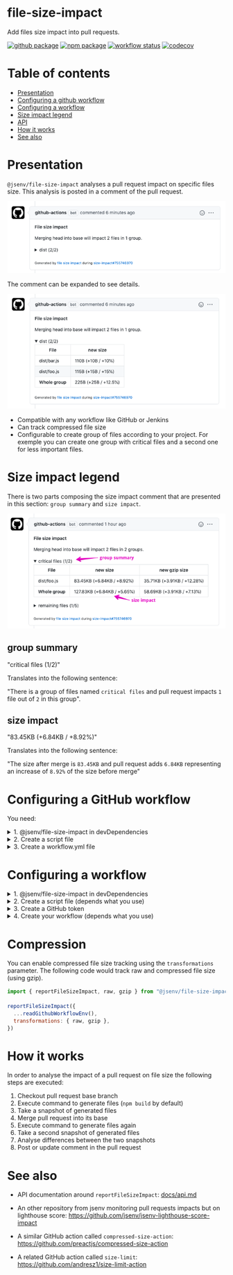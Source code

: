 # file-size-impact

Add files size impact into pull requests.

[![github package](https://img.shields.io/github/package-json/v/jsenv/jsenv-file-size-impact.svg?label=package&logo=github)](https://github.com/jsenv/jsenv-file-size-impact/packages)
[![npm package](https://img.shields.io/npm/v/@jsenv/file-size-impact.svg?logo=npm&label=package)](https://www.npmjs.com/package/@jsenv/file-size-impact)
[![workflow status](https://github.com/jsenv/jsenv-file-size-impact/workflows/ci/badge.svg)](https://github.com/jsenv/jsenv-file-size-impact/actions?workflow=ci)
[![codecov](https://codecov.io/gh/jsenv/jsenv-file-size-impact/branch/master/graph/badge.svg)](https://codecov.io/gh/jsenv/jsenv-file-size-impact)

# Table of contents

- [Presentation](#Presentation)
- [Configuring a github workflow](#Configuring-a-github-workflow)
- [Configuring a workflow](#configuring-a-workflow)
- [Size impact legend](#Size-impact-legend)
- [API](#API)
- [How it works](#How-it-works)
- [See also](#See-also)

# Presentation

`@jsenv/file-size-impact` analyses a pull request impact on specific files size. This analysis is posted in a comment of the pull request.

![screenshot of pull request comment](./docs/comment-collapsed.png)

The comment can be expanded to see details.

![screenshot of pull request comment expanded](./docs/comment-expanded.png)

</details>

- Compatible with any workflow like GitHub or Jenkins
- Can track compressed file size
- Configurable to create group of files according to your project. For exemple you can create one group with critical files and a second one for less important files.

# Size impact legend

There is two parts composing the size impact comment that are presented in this section: `group summary` and `size impact`.

![legend of pull request comment](./docs/comment-legend.png)

## group summary

"critical files (1/2)"

Translates into the following sentence:

"There is a group of files named `critical files` and pull request impacts `1` file out of `2` in this group".

## size impact

"83.45KB (+6.84KB / +8.92%)"

Translates into the following sentence:

"The size after merge is `83.45KB` and pull request adds `6.84KB` representing an increase of `8.92%` of the size before merge"

# Configuring a GitHub workflow

You need:

<details>
  <summary>1. @jsenv/file-size-impact in devDependencies</summary>

```console
npm install --save-dev @jsenv/file-size-impact
```

</details>

<details>
  <summary>2. Create a script file</summary>

`.github/workflows/report-size-impact.js`

```js
import { reportFileSizeImpact, readGithubWorkflowEnv } from "@jsenv/file-size-impact"

reportFileSizeImpact({
  ...readGithubWorkflowEnv(),
  buildCommand: "npm run dist",
  trackingConfig: {
    "dist/commonjs": {
      "./dist/commonjs/**/*": true,
      "./dist/commonjs/**/*.map": false,
    },
  },
})
```

</details>

<details>
  <summary>3. Create a workflow.yml file</summary>

`.github/workflows/size-impact.yml`

```yml
name: size-impact

on: pull_request_target

jobs:
  size-impact:
    strategy:
      matrix:
        os: [ubuntu-latest]
        node: [14.5.0]
    runs-on: ${{ matrix.os }}
    name: report size impact
    steps:
      - name: Setup git
        uses: actions/checkout@v2
      - name: Setup node ${{ matrix.node }}
        uses: actions/setup-node@v1
        with:
          node-version: ${{ matrix.node }}
      - name: npm install
        run: npm install
      - name: Report size impact
        run: node ./.github/workflows/report-size-impact.js
        env:
          GITHUB_TOKEN: ${{ secrets.GITHUB_TOKEN }}
```

</details>

# Configuring a workflow

<details>
  <summary>1. @jsenv/file-size-impact in devDependencies</summary>

```console
npm install --save-dev @jsenv/file-size-impact
```

</details>

<details>
  <summary>2. Create a script file (depends what you use)</summary>

When outside a github workflow you must provide `{ projectDirectoryUrl, githubToken, repositoryOwner, repositoryName, pullRequestNumber }` "manually" to `reportFileSizeImpact`.

The code below is an example for Travis.

`report-size-impact.js`

```js
import { reportFileSizeImpact } from "@jsenv/file-size-impact"

reportFileSizeImpact({
  projectDirectoryUrl: process.env.TRAVIS_BUILD_DIR,
  githubToken: process.env.GITHUB_TOKEN,
  repositoryOwner: process.env.TRAVIS_REPO_SLUG.split("/")[0],
  repositoryName: process.env.TRAVIS_REPO_SLUG.split("/")[1],
  pullRequestNumber: process.env.TRAVIS_PULL_REQUEST,

  buildCommand: "npm run-script dist",
  trackingConfig: {
    "dist/commonjs": {
      "./dist/commonjs/**/*": true,
      "./dist/commonjs/**/*.map": false,
    },
  },
})
```

</details>

<details>
  <summary>3. Create a GitHub token</summary>

In order to have `process.env.GITHUB_TOKEN` you need to create a github token with `repo` scope at https://github.com/settings/tokens/new. After that you need to setup this environment variable. The exact way to do this is specific to your project and tools. Applied to travis you could add it to your environment variables as documented in https://docs.travis-ci.com/user/environment-variables/#defining-variables-in-repository-settings.

</details>

<details>
  <summary>4. Create your workflow (depends what you use)</summary>

`reportFileSizeImpact` must be called in a state where your git repository has been cloned and you are currently on the pull request branch. Inside github workflow this is done by the following lines in `file-size-impact.yml`.

```yml
uses: actions/checkout@v2
uses: actions/setup-node@v1
with:
  node-version: ${{ matrix.node }}
run: npm install
```

In your CI you must replicate this, the corresponding commands looks as below:

```console
git init
git remote add origin $GITHUB_REPOSITORY_URL
git fetch --no-tags --prune origin $PULL_REQUEST_HEAD_REF
git checkout origin/$PULL_REQUEST_HEAD_REF
npm install
node ./report-size-impact.js
```

</details>

# Compression

You can enable compressed file size tracking using the `transformations` parameter.
The following code would track raw and compressed file size (using gzip).

```js
import { reportFileSizeImpact, raw, gzip } from "@jsenv/file-size-impact"

reportFileSizeImpact({
  ...readGithubWorkflowEnv(),
  transformations: { raw, gzip },
})
```

# How it works

In order to analyse the impact of a pull request on file size the following steps are executed:

1. Checkout pull request base branch
2. Execute command to generate files (`npm build` by default)
3. Take a snapshot of generated files
4. Merge pull request into its base
5. Execute command to generate files again
6. Take a second snapshot of generated files
7. Analyse differences between the two snapshots
8. Post or update comment in the pull request

# See also

- API documentation around `reportFileSizeImpact`: [docs/api.md](./docs/api.md)

- An other repository from jsenv monitoring pull requests impacts but on lighthouse score: https://github.com/jsenv/jsenv-lighthouse-score-impact

- A similar GitHub action called `compressed-size-action`: https://github.com/preactjs/compressed-size-action

- A related GitHub action called `size-limit`: https://github.com/andresz1/size-limit-action
